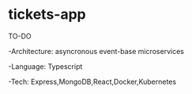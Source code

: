 # tickets-app

TO-DO

-Architecture: asyncronous event-base microservices

-Language: Typescript

-Tech: Express,MongoDB,React,Docker,Kubernetes
